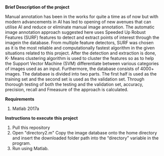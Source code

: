 **Brief Description of the project**

Manual annotation has been in the works for quite a time as of now but with modern advancements in AI has led to opening of new avenues that can utilise AI and reduce or eliminate manual image annotation. The automatic image annotation approach suggested here uses Speeded Up Robust Features (SURF) features to detect and extract points of interest through the imagein the database. From multiple feature detectors, SURF was chosen as it is the most reliable and computationally fastest algorithm in the given situations related to this project. After the detection and extraction is done, K- Means clustering algorithm is used to cluster the features so as to help the Support Vector Machine (SVM) differentiate between various categories of images used as an input. Furthermore, the database consists of 4000+ images. The database is divided into two parts. The first half is used as the training set and the second set is used as the validation set. Through thorough testing of both the testing and the validation set, accuracy, precision, recall and Fmeasure of the approach is calculated.

**Requirements**
1. Matlab 2017a

**Instructions to execute this project**
1. Pull this repository
2. Open "directory2.m" Copy the image database onto the home directory and insert the downloaded folder path into the “directory” variable in the program.
3. Run using Matlab.
